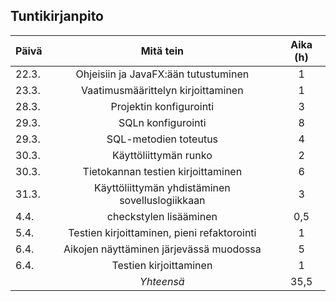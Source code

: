 ## Tuntikirjanpito

|Päivä|Mitä tein|Aika (h)|
|-----|:-------:|:--:|
|22.3.|Ohjeisiin ja JavaFX:ään tutustuminen|1|
|23.3.|Vaatimusmäärittelyn kirjoittaminen|1|
|28.3.|Projektin konfigurointi|3|
|29.3.|SQLn konfigurointi|8|
|29.3.|SQL-metodien toteutus|4|
|30.3.|Käyttöliittymän runko|2|
|30.3.|Tietokannan testien kirjoittaminen|6|
|31.3.|Käyttöliittymän yhdistäminen sovelluslogiikkaan|3|
|4.4.|checkstylen lisääminen|0,5
|5.4.|Testien kirjoittaminen, pieni refaktorointi|1|
|6.4.|Aikojen näyttäminen järjevässä muodossa|5|
|6.4.|Testien kirjoittaminen|1|
| |*Yhteensä*|35,5|
